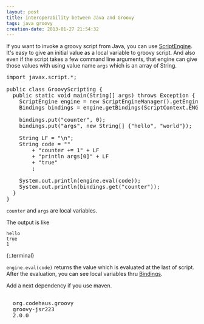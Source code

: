 ```yaml
---
layout: post
title: interoperability between Java and Groovy
tags: java groovy
creation-date: 2013-01-27 21:54:32
---
```

If you want to invoke a groovy script from Java, you can use [ScriptEngine][scriptengine].
It's easy to give an initial value as a local variable to groovy script.
And also even if the script takes a few command line arguments,
that engine can give those values with using value name `args` which is an array of String.

<pre class="brush:java">
import javax.script.*;

public class GroovyScripting {
  public static void main(String[] args) throws Exception {
    ScriptEngine engine = new ScriptEngineManager().getEngineByName("groovy");
    Bindings bindings = engine.getBindings(ScriptContext.ENGINE_SCOPE);
    
    bindings.put("counter", 0);
    bindings.put("args", new String[] {"hello", "world"});
    
    String LF = "\n";
    String code = ""
        + "counter += 1" + LF
        + "println args[0]" + LF
        + "true"
        ;
    
    System.out.println(engine.eval(code));
    System.out.println(bindings.get("counter"));
  }
}
</pre>

`counter` and `args` are local variables.

The output is like

    hello
    true
    1
{:.terminal}

`engine.eval(code)` returns the value which is evaluated at the last of script.
After the evaluation, you can see local variables thru [Bindings][bindings].


Add a next dependency if you use maven.

<pre class="brush:xml">
<dependency>
  <groupId>org.codehaus.groovy</groupId>
  <artifactId>groovy-jsr223</artifactId>
  <version>2.0.0</version>
</dependency>
</pre>

  [scriptengine]: http://docs.oracle.com/javase/6/docs/api/javax/script/ScriptEngine.html
  [bindings]: http://docs.oracle.com/javase/6/docs/api/javax/script/Bindings.html
